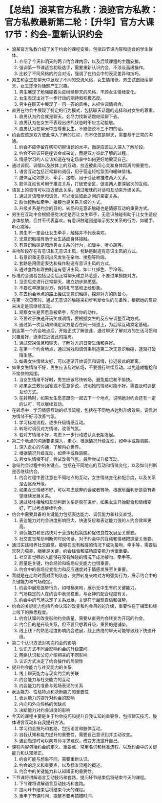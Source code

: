 # 【总结】浪某官方私教：浪迹官方私教：官方私教最新第二轮：【升华】官方大课17节：约会-重新认识约会

-   浪某官方私教介绍了关于约会的课程安排，包括四节课内容和适合的学生群体。
    1.  介绍了今天和明天的两节约会课内容，以及后续课程的主题安排。
    2.  强调第一节课适合初级选手，需要重新认识约会，不涉及高级操作。
    3.  比较了不同风格的约会对话，强调了在约会中的表现差异和技巧。
-   男生和女生在聊天中展现了不同的交流风格，女生情绪低，男生试图继续聊天，女生逐渐对话题产生兴趣。
    1.  男生展现了勉强硬着头皮继续聊天的风格，不顾女生情绪变化。
    2.  女生表现出对下一步行动的期待和积极态度。
    3.  男生在聊天中展现了一问一答的风格，未抓住调情机会。
-   直男在约会中展现了特定的行为模式，包括聊天话题的选择和对女生的尊重。
    1.  直男认为约会就是聊天，会尽力找新话题继续聊下去。
    2.  直男认为在女生不表现出热烈状态时不应主动接触。
    3.  直男认为在聊天中应尊重女生，不随便说不三不四的话。
-   约会应该是双方彼此深入了解的过程，而不仅仅是聊天，需要基于正常的沟通。
    1.  约会不应停留在叨叨叨聊话题的水平，而是应该进入深入了解阶段。
    2.  约会不应该只是座谈会或采访，而是双方彼此了解的过程。
    3.  情感学习的人应该知道在特定场景中如何更好地展现自己。
-   通过调侃、调情以及肢体上的互动，拉近彼此间心灵和身体距离的重要性。
    1.  语言互动包括正常聊和调侃，用于营造轻松氛围和暧昧情绪。
    2.  肢体互动如摸头、牵手、接吻，用于验证和推进两人关系。
    3.  肢体互动也可用于推进关系，打破安全区，促进两人更深层次的互动。
-   语言上的调情可以拉近彼此关系，通过暧昧的对话和互动来升级关系。
    1.  通过言语暗示和调侃，可以增进彼此之间的亲密关系。
    2.  肢体接触如牵手、搂腰也是关系升级的方式。
    3.  升级关系是约会的目的，转场和无意识触碰也是情感互动的重要方式。
-   男生在互动中会根据感觉决定是否让女生牵手，无意识触碰有助于让女生适应身体接触，但并不代表喜欢。有意识触碰则是暗示男女关系的行为，如暖手、听心跳等。
    1.  男生不一定会让女生牵手，触碰并不代表喜欢。
    2.  无意识触碰有助于女生适应身体接触。
    3.  有意识触碰是暗示男女关系的行为，如暖手、听心跳等。
-   亲吻阶段存在有意识和无意识出风，套路是制造有意识出风的方式。
    1.  有意识和无意识出风发生在亲吻、搂抱等阶段。
    2.  套路是用固定表达和操作制造有意识出风的方式。
    3.  通过套路和理由制造有意识出风，如口红掉色、手冷等。
-   标准约会流程包括见面后正常聊天建立熟悉感，不要过早撩拨对方。
    1.  见面后先进行正常聊天，建立初步熟悉感。
    2.  不要过早撩拨对方，保持礼节感和正经形象。
    3.  在去约会地点的路上尝试无意识触碰，探测对方的防备心。
-   在第一次见面时，通过无意识的触碰来初步判断女生的防备性，根据她的反应来决定是否继续互动。
    1.  观察女生是否愿意被牵手，配合你的动作。
    2.  不要过于快速开玩笑或调情，要根据女生的反应来调整互动方式。
    3.  通过第一次互动来确定双方是否在同一频道上，为后续互动奠定基础。
-   到达第一个约会地点后，开始正式了解彼此，通过聊天了解对方的生活习惯和兴趣爱好，逐渐拉近彼此的距离。
    1.  通过交换信息和聊天，了解对方的日常生活和喜好。
    2.  在第一个约会地点，通过游戏和调侃来制造第二次无意识触碰，逐渐打破陌生感。
    3.  如果女生情绪友好，可以逐渐开始调侃和调情，拉近彼此的距离。
-   如果女生情绪不好，男生应该及时转场，不要强行继续互动，以免造成尴尬和不愉快的氛围。
    1.  当女生情绪不好时，男生应该尽快转场，避免尴尬和不愉快。
    2.  如果女生敷衍回答或不愿意多说，说明她的情绪可能不好，需要及时调整互动方式。
    3.  在转场时，如果女生愿意跟你一起去下一个地点，说明她对约会还有一定的认可，可以继续互动。
-   在转场中，学习情感互动的标准流程，包括在不同地点达到升级效果，调侃对方情绪不好可改善气氛。
    1.  学习标准流程，逐步升级情感互动。
    2.  转场时调侃对方情绪，改善气氛。
    3.  若对方情绪不好，考虑下一步行动或认真长期发展。
-   第二个地点的沟通要更深入，走心，根据情况升级互动，如牵手或靠肩膀。
    1.  深入走心的沟通，了解内心世界。
    2.  根据情况升级互动，如牵手或靠肩膀。
    3.  若女生情绪不好，尝试改善气氛，最后尝试升级互动。
-   总结约会过程中的关键点，包括在不同地点的互动和情绪变化，以及如何判断是否继续约会。
    1.  约会过程中要注意在不同地点的互动，女生情绪变化和配合度，以及关系是否逐渐升级。
    2.  如果女生情绪不好，可以考虑放弃约会或者转场，根据局面判断是否有希望继续发展关系。
    3.  通过肢体接触和互动判断关系是否在进步，如果女生开始配合和情绪变好，可以考虑继续约会。
-   约会中需要具备的关键能力包括表达能力、调侃能力和社交直觉。
    1.  表达能力对约会进度影响巨大，快速反应和表达能力强的人约会效率更高。
    2.  调侃能力和思路快对于营造轻松氛围和促进良性发展至关重要。
    3.  社交直觉帮助判断何时说何话，对于约会中的互动和情绪把握至关重要。
-   通过实践培养社交直觉，能够在没有触碰的情况下成功接吻，牵手等，需要后天努力培养，胆量是关键，约会经验和临场应变能力也很重要。
    1.  社交直觉强的人能够在没有触碰的情况下成功接吻、牵手等。
    2.  胆量是关键，约会经验和临场应变能力也很重要。
    3.  约会中的临场应变能力和反应速度对于情感发展至关重要。
-   背就是在走路时面对面的状态，突然转身亲吻对方的强势行为，展示约会中的关键能力和气场稳定。
    1.  约会中展现强势行为，如电梯亲吻，展示无中生有的关键能力。
    2.  气场稳定的人在约会中表现稳重，与女神的配合程度有关。
    3.  约会中的气场决定了关系发展，关键在于展现自信和强势。
-   约会的关键能力包括约会认知的改变和约会目的的升级，重要性在于铺垫和线上线下的熟悉程度。
    1.  约会认知的改变影响约会质量，需要从直男约会转变为开窍的约会。
    2.  约会目的是升级关系，但不要只想着升级，重要的是铺垫。
    3.  线上线下的熟悉程度影响约会进展，线上热络的聊天可能导致线下快速升级。
-   第二个认识方法对初次约会的影响
    1.  认识方式不同会影响约会的升级空间
    2.  网络认识和父母介绍相亲的不同影响
    3.  认识方式决定了约会操作的局限性
-   提升约会能力与社交能力的关系
    1.  线上聊天能力与现实约会的关联
    2.  约会能力与社交能力的互动
    3.  约会能力的准备与现场表现的关系
-   表达能力、性格特点和决断能力的重要性
    1.  表达能力的提升对约会的影响
    2.  内向和外向性格的优缺点
    3.  决断能力对约会进度的影响
-   今天的课程主要是关于约会技巧和提升自我认知的重要性，包括聊天技巧、肢体语言互动和自我提升方法。
    1.  学习约会技巧和套路，包括语言和肢体互动。
    2.  自我认知和能力提升的重要性，需要自己意识到并主动改变。
    3.  遇到瓶颈时可以向导师寻求建议，改变方法提升自己。
-   课程内容包括约会的定义、重要点、常用名词和标准流程，以及约会中的关键能力和认知矫正。
    1.  约会可能与想象不同，需要重新认识。
    2.  约会的定义和重要点，以及标准流程的概述。
    3.  约会中的关键能力和认知矫正的重要性。
-   下节课将讲解语言互动技巧和套路，提问环节结束后将结束今天的课程。
    1.  下节课将讲解语言互动技巧和套路。
    2.  提问环节结束后将结束今天的课程。
    3.  重申下节课时间，提醒不要再搞错时间。